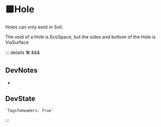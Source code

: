 # 🟩<eco>Hole</eco>

Holes can only exist in Soil.

The void of a Hole is <eco>EcoSpace</eco>, but the sides and bottom of the Hole is <via>ViaSurface</via>

::: details 🛠 <dev>&&&</dev>

## DevNotes

-

## DevState

```py
`TagsToHeaders: True`
```

:::
